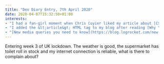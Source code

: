 ```yaml
---
title: "Dev Diary Entry, 7th April 2020"
date: 2020-04-07T15:32:50+01:00
interests:
- "I had a fan-girl moment when Chris Coyier liked my article about [CSS polka dot backgrounds on Dev.to](https://dev.to/clairecodes/how-to-create-a-polka-dot-background-with-css-23m0) and followed me. He also followed me on Codepen and my polka dot pen made it to the homepage of picked pens! This was something I wrote back in summer 2018 which shows content can build traction over time :) I've noticed the polka dot post has recieved much more interaction lately and I'd love to know why!" 
- "I added the &lt;article&gt; HTML tag to my blog after reading [Why You Should Choose HTML5 article Over section](https://www.smashingmagazine.com/2020/01/html5-article-section). Content within the article tag should be standalone and able to be syndicated in another place, which lends itself well to blog posts. "
- "[New media queries you need to know](https://blog.logrocket.com/new-media-queries-you-need-to-know/) - I love all these new media queries, like prefers-reduced-data and dark-mode ones, but it makes me wonder how they would ever get implemented on a product without a lot of input from informed frontend developers?"
---
```


Entering week 3 of UK lockdown. The weather is good, the supermarket has toilet roll in stock and my internet connection is reliable, what is there to complain about?